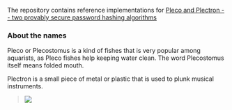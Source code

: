 The repository contains reference implementations for [Pleco and Plectron -- two provably secure password hashing algorithms](https://about.bozhu.me/paper/pleco-plectron.pdf)


### About the names

Pleco or Plecostomus is a kind of fishes that is very popular among aquarists, as Pleco fishes help keeping water clean. The word Plecostomus itself means folded mouth.

Plectron is a small piece of metal or plastic that is used to
plunk musical instruments.

> [![](http://i.imgur.com/gxwupAW.jpg)](http://en.wikipedia.org/wiki/Plecostomus#mediaviewer/File:Pleco1.jpg)
